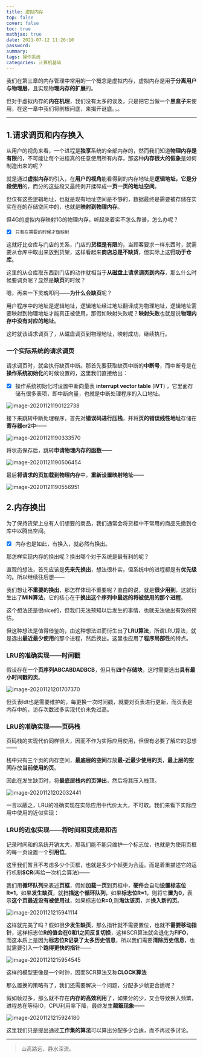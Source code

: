```yaml
---
title: 虚拟内存
top: false
cover: false
toc: true
mathjax: true
date: 2021-07-12 11:26:10
password:
summary:
tags: 操作系统
categories: 计算机基础
---
```


我们在第三章的内存管理中常用的一个概念是虚拟内存，虚拟内存是用**于分离用户与物理层**，且实现物**理内存的扩展**的。

但对于虚拟内存的**内在机理**，我们没有太多的谈及，只是把它当做一个**黑盒子**来使用，在这一章中我们将剖根问底，来揭开谜底。。。

------

## 1.请求调页和内存换入

从用户的视角来看，一个进程是**独享**系统的全部内存的，然而我们知道**物理内存是有限**的，不可能让每个进程真的任意使用所有内存，那这种**内存很大的假象**是如何制造出来的呢？

就是通过**虚拟内存**的引入，在**用户的视角**能看得到的内存地址是**逻辑地址，它是分段使用**的，而分的这些段又最终剥开揉碎成**一页一页的地址空间**。

但仅有这些逻辑地址，也就是现有地址空间是不够的，数据最终是需要被存储在实实在在的存储空间中的，也就是**映射到物理内存**。

但4G的虚拟内存映射1G的物理内存，听起来着实不怎么靠谱，怎么办呢？

- [x] `只有在需要的时候才做映射`

这就好比仓库与门店的关系，门店的**货柜是有限**的，当顾客要求一样东西时，就需要从仓库中取出来放到货架，这样看起来**商店总是不缺货**，但实际上这**归功于仓库**。

这里的从仓库取东西到门店的动作就相当于**从磁盘上请求调页到内存**，那么什么时候要调页呢？显然是**缺页**的时候？

嗯，再来一下灵魂叩问——**为什么会缺页**呢？

用户程序中的地址是逻辑地址，逻辑地址经过地址翻译成为物理地址，逻辑地址需要映射到物理地址才能真正被使用，那假如映射失败呢？**映射失败**也就是说**物理内存中没有对应的地址**。

这时就该请求调页了，从磁盘调页到物理地址，映射成功，继续执行。

### 一个实际系统的请求调页

请求调页时，就会执行缺页中断。那首先要获取缺页中断的**中断号**，而中断号是在**操作系统初始化**的时候设置的，这里我们直接给出：

- [x] 操作系统初始化时设置中断向量表 **interrupt vector table** (**IVT**) ，它里面存储有很多表项，即中断向量，也就是中断处理程序的入口地址。

![image-20201121190122738](https://gitee.com//future727/imgs/raw/master/zyz_img2/image-20201121190122738.png)

接下来跳转中断处理程序，首先对**错误码进行压栈**，并将**页的错误线性地址**存储在**寄存器cr2**中——

![image-20201121190333570](https://gitee.com//future727/imgs/raw/master/zyz_img2/image-20201121190333570.png)

将状态保存后，跳转**申请物理内存的函数**——

![image-20201121190506454](https://gitee.com//future727/imgs/raw/master/zyz_img2/image-20201121190506454.png)

最后**将请求的页加载到物理内存**中，**重新设置映射地址**——

![image-20201121190556951](https://gitee.com//future727/imgs/raw/master/zyz_img2/image-20201121190556951.png)

## 2.内存换出

为了保持货架上总有人们想要的商品，我们通常会将货柜中不常用的商品先撤到仓库中以腾出空间。

- [x] 内存也是如此，有换入，就必然有换出。

那怎样实现内存的换出呢？换出哪个对于系统是最有利的呢？

直观的想法，首先应该是**先来先换出**，想法很朴实，但系统中的进程都是有**优先级**的。所以继续往后想——

我们想让**不重要的换出**，那怎样体现不重要呢？直白的说，就是**很少用到**，这就衍生出了**MIN算法**，它的核心在于**换出这个序列中最远的将被使用的那个进程**。

这个想法还是很nice的，但我们无法预知以后发生的事情，也就无法做出有效的预估。

但这种想法是值得借鉴的，由这种想法进而衍生出了**LRU算法**，所谓LRU算法，就是选出**最近最少使用**的那个进程，然后换出。这里也应用了**程序局部性**的特点。

### LRU的准确实现——时间戳

假设存在一个**页序列ABCABDADBCB**，但只有**四个存储块**，这时需要选出**具有最小时间戳的页**。

![image-20201121201707370](https://gitee.com//future727/imgs/raw/master/zyz_img2/image-20201121201707370.png)

但页表ldt也是需要维护的，每更换一次时间戳，就要对页表进行更新，而页表是内存中的，访存次数过多实现代价未免过高。

### LRU的准确实现——页码栈

页码栈的实现代价同样很大，因而不作为实际应用使用，但很有必要了解它的思想——

栈中只有三个页的内存空间，**最底层的空间**存放**最-近最少使用的页**，**最上层的空间**存放**当前使用的页**。

因此在发生缺页时，将**最底层栈内的页弹出**，然后将其压入栈顶。

![image-20201121202032441](https://gitee.com//future727/imgs/raw/master/zyz_img2/image-20201121202032441.png)

一言以蔽之，LRU的准确实现在实际应用中代价太大，不可取。我们来看下实际应用中使用的近似实现：

### LRU的近似实现——将时间和变成是和否

记录时间和的系统开销太大，那我们能不能只维护一个标志位，也就是为使用页框的每一页设置一个**引用位**。

这里我们暂且不考虑多少个页框，也就是多少个帧更为合适。而是着重描述它的运行机制**SCR**(再给一次机会算法)——

我们用**循环队列**来表述**页框**，假如**加载一页**到页框中，**硬件**会自动**设置标志位R=1**，如果**发生缺页**，就**扫描这个循环队列**，如果**标志位R=1**，则将它**置为0**，表示**这个页最近没有被使用过**，如果标志位**R=0**,则**淘汰该页**，并**换入新的页**。

![image-20201121215941114](https://gitee.com//future727/imgs/raw/master/zyz_img2/image-20201121215941114.png)

这样就完美了吗？假如很**少发生缺页**，那么指针就不需要置位，也就不**需要移动指针**，这样标志位**R的值会在0和1之间反复切换**，这样SCR算法就会退化为**FIFO**，而这本质上是因为**标志位R记录了太多历史信息**，所以我们需要**清除历史信息**，也就需要引入一个**跑得更快的指针**——

![image-20201121215954545](https://gitee.com//future727/imgs/raw/master/zyz_img2/image-20201121215954545.png)

这样的模型更像是一个时钟，因而SCR算法又称**CLOCK算法**

那么置换的策略有了，我们还需要解决一个问题，分配多少帧更合适呢？

假如帧过多，那么就不存在**内存的高效利用**了，如果分的少，又会导致换入频繁，进程总在等待IO，CPU利用率下降，最终发生**颠簸现象**——

![image-20201121215924180](https://gitee.com//future727/imgs/raw/master/zyz_img2/image-20201121215924180.png)

这里我们只是提出通过**工作集的算法**可以算出分配多少合适，而不再过多讨论。

------

> 山高路远，静水深流。



